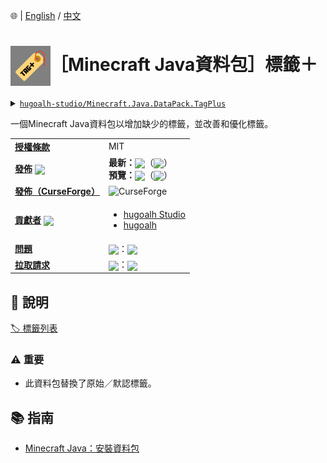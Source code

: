 🌐 | [English](./README.md) / [中文](./README-zh-TW.md)

# <img align="center" src="./pack.svg" height="64px" />［Minecraft Java資料包］標籤＋

<details>
  <summary><a href="https://github.com/hugoalh-studio/Minecraft.Java.DataPack.TagPlus"><code>hugoalh-studio/Minecraft.Java.DataPack.TagPlus</code></a></summary>
  <img align="center" alt="GitHub語言總數" src="https://img.shields.io/github/languages/count/hugoalh-studio/Minecraft.Java.DataPack.TagPlus?label=%E8%AA%9E%E8%A8%80%E7%B8%BD%E6%95%B8&logo=github&logoColor=ffffff&style=flat-square" />
  <img align="center" alt="GitHub熱門語言" src="https://img.shields.io/github/languages/top/hugoalh-studio/Minecraft.Java.DataPack.TagPlus?logo=github&logoColor=ffffff&style=flat-square" />
  <img align="center" alt="GitHub儲存庫大小" src="https://img.shields.io/github/repo-size/hugoalh-studio/Minecraft.Java.DataPack.TagPlus?label=%E5%84%B2%E5%AD%98%E5%BA%AB%E5%A4%A7%E5%B0%8F&logo=github&logoColor=ffffff&style=flat-square" />
  <img align="center" alt="GitHub代碼大小" src="https://img.shields.io/github/languages/code-size/hugoalh-studio/Minecraft.Java.DataPack.TagPlus?label=%E4%BB%A3%E7%A2%BC%E5%A4%A7%E5%B0%8F&logo=github&logoColor=ffffff&style=flat-square" />
  <img align="center" alt="GitHub觀察者" src="https://img.shields.io/github/watchers/hugoalh-studio/Minecraft.Java.DataPack.TagPlus?label=%E8%A7%80%E5%AF%9F%E8%80%85&logo=github&logoColor=ffffff&style=flat-square" />
  <img align="center" alt="GitHub星" src="https://img.shields.io/github/stars/hugoalh-studio/Minecraft.Java.DataPack.TagPlus?label=%E6%98%9F&logo=github&logoColor=ffffff&style=flat-square" />
  <img align="center" alt="GitHub分支" src="https://img.shields.io/github/forks/hugoalh-studio/Minecraft.Java.DataPack.TagPlus?label=%E5%88%86%E6%94%AF&logo=github&logoColor=ffffff&style=flat-square" />
</details>

一個Minecraft Java資料包以增加缺少的標籤，並改善和優化標籤。

<table>
  <tr>
    <td><a href="./LICENSE-zh-TW.md"><b>授權條款</b></a></td>
    <td>MIT</td>
  </tr>
  <tr>
    <td><a href="https://github.com/hugoalh-studio/Minecraft.Java.DataPack.TagPlus/releases"><b>發佈</b></a> <img align="center" src="https://img.shields.io/github/downloads/hugoalh-studio/Minecraft.Java.DataPack.TagPlus/total?label=%20&style=flat-square" /></td>
    <td>
      <b>最新：</b><img align="center" src="https://img.shields.io/github/release/hugoalh-studio/Minecraft.Java.DataPack.TagPlus?sort=semver&label=%20&style=flat-square" />（<img align="center" src="https://img.shields.io/github/release-date/hugoalh-studio/Minecraft.Java.DataPack.TagPlus?label=%20&style=flat-square" />）<br />
      <b>預覽：</b><img align="center" src="https://img.shields.io/github/release/hugoalh-studio/Minecraft.Java.DataPack.TagPlus?include_prereleases&sort=semver&label=%20&style=flat-square" />（<img align="center" src="https://img.shields.io/github/release-date-pre/hugoalh-studio/Minecraft.Java.DataPack.TagPlus?label=%20&style=flat-square" />）
    </td>
  </tr>
  <tr>
    <td><a href="https://www.curseforge.com/minecraft/customization/tag-plus"><b>發佈（CurseForge）</b></a></td>
    <td><img align="center" alt="CurseForge" src="https://img.shields.io/static/v1?style=flat-square&logo=curseforge&label=curseforge&message=%20&color=orange" /></td>
  </tr>
  <tr>
    <td><a href="https://github.com/hugoalh-studio/Minecraft.Java.DataPack.TagPlus/graphs/contributors"><b>貢獻者</b></a> <img align="center" src="https://img.shields.io/github/contributors/hugoalh-studio/Minecraft.Java.DataPack.TagPlus?label=%20&style=flat-square" /></td>
    <td><ul>
        <li><a href="https://github.com/hugoalh-studio">hugoalh Studio</a></li>
        <li><a href="https://github.com/hugoalh">hugoalh</a></li>
    </ul></td>
  </tr>
  <tr>
    <td><a href="https://github.com/hugoalh-studio/Minecraft.Java.DataPack.TagPlus/issues?q=is%3Aissue"><b>問題</b></a></td>
    <td><img align="center" src="https://img.shields.io/github/issues-raw/hugoalh-studio/Minecraft.Java.DataPack.TagPlus?label=%20&style=flat-square" />：<img align="center" src="https://img.shields.io/github/issues-closed-raw/hugoalh-studio/Minecraft.Java.DataPack.TagPlus?label=%20&style=flat-square" /></td>
  </tr>
  <tr>
    <td><a href="https://github.com/hugoalh-studio/Minecraft.Java.DataPack.TagPlus/pulls?q=is%3Apr"><b>拉取請求</b></a></td>
    <td><img align="center" src="https://img.shields.io/github/issues-pr-raw/hugoalh-studio/Minecraft.Java.DataPack.TagPlus?label=%20&style=flat-square" />：<img align="center" src="https://img.shields.io/github/issues-pr-closed-raw/hugoalh-studio/Minecraft.Java.DataPack.TagPlus?label=%20&style=flat-square" /></td>
  </tr>
</table>

## 📜 說明

[🏷 標籤列表](https://github.com/hugoalh/Minecraft.Java.DataPack.TagPlus/wiki)

### ⚠ 重要

- 此資料包替換了原始／默認標籤。

## 📚 指南

- [Minecraft Java：安裝資料包](https://minecraft-zh.gamepedia.com/%E6%95%99%E7%A8%8B/%E5%AE%89%E8%A3%85%E6%95%B0%E6%8D%AE%E5%8C%85?variant=zh-tw)
